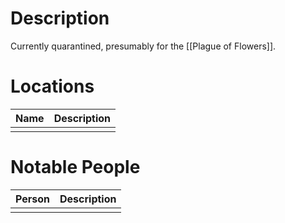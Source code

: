 # Description
Currently quarantined, presumably for the [[Plague of Flowers]].

# Locations
| Name | Description |
| ---- | ----------- |
|      |             |

# Notable People
| Person | Description |
| ------ | ----------- |
|        |             |